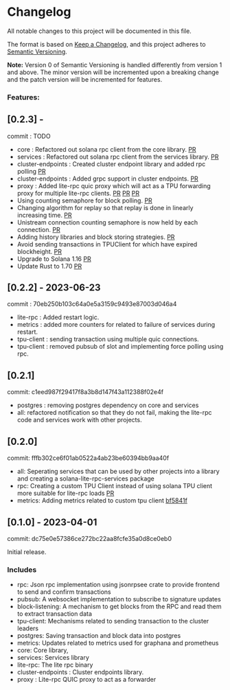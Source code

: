 # Changelog

All notable changes to this project will be documented in this file.

The format is based on [Keep a Changelog](https://keepachangelog.com/en/1.0.0/),
and this project adheres to [Semantic Versioning](https://semver.org/spec/v2.0.0.html).

**Note:** Version 0 of Semantic Versioning is handled differently from version 1 and above.
The minor version will be incremented upon a breaking change and the patch version will be incremented for features.

### Features:

## [0.2.3] - 

commit : TODO

- core : Refactored out solana rpc client from the core library. [PR](https://github.com/blockworks-foundation/lite-rpc/pull/174)
- services : Refactored out solana rpc client from the services library. [PR](https://github.com/blockworks-foundation/lite-rpc/pull/174)
- cluster-endpoints : Created cluster endpoint library and added rpc polling [PR](https://github.com/blockworks-foundation/lite-rpc/pull/174)
- cluster-endpoints : Added grpc support in cluster endpoints. [PR](https://github.com/blockworks-foundation/lite-rpc/pull/174)
- proxy : Added lite-rpc quic proxy which will act as a TPU forwarding proxy for multiple lite-rpc clients. [PR](https://github.com/blockworks-foundation/lite-rpc/pull/164) [PR](https://github.com/blockworks-foundation/lite-rpc/pull/169) [PR](https://github.com/blockworks-foundation/lite-rpc/pull/187)
- Using counting semaphore for block polling. [PR](https://github.com/blockworks-foundation/lite-rpc/pull/189)
- Changing algorithm for replay so that replay is done in linearly increasing time. [PR](https://github.com/blockworks-foundation/lite-rpc/pull/196)
- Unistream connection counting semaphore is now held by each connection. [PR](https://github.com/blockworks-foundation/lite-rpc/pull/194)
- Adding history libraries and block storing strategies. [PR](https://github.com/blockworks-foundation/lite-rpc/pull/205)
- Avoid sending transactions in TPUClient for which have expired blockheight. [PR](https://github.com/blockworks-foundation/lite-rpc/pull/204)
- Upgrade to Solana 1.16 [PR](https://github.com/blockworks-foundation/lite-rpc/pull/178)
- Update Rust to 1.70 [PR](https://github.com/blockworks-foundation/lite-rpc/pull/184)


## [0.2.2] - 2023-06-23

commit : 70eb250b103c64a0e5a3159c9493e87003d046a4

- lite-rpc : Added restart logic.
- metrics : added more counters for related to failure of services during restart.
- tpu-client : sending transaction using multiple quic connections.
- tpu-client : removed pubsub of slot and implementing force polling using rpc.

## [0.2.1]

commit: c1eed987f29417f8a3b8d147f43a112388f02e4f

- postgres : removing postgres dependency on core and services
- all: refactored notification so that they do not fail, making the lite-rpc code and services work with other projects.

## [0.2.0]

commit: fffb302ce6f01ab0522a4ab23be60394bb9aa40f

- all: Seperating services that can be used by other projects into a library and creating a solana-lite-rpc-services package
- rpc: Creating a custom TPU Client instead of using solana TPU client more suitable for lite-rpc loads [PR](https://github.com/blockworks-foundation/lite-rpc/pull/105)
- metrics: Adding metrics related to custom tpu client [bf5841f](https://github.com/blockworks-foundation/lite-rpc/pull/105/commits/bf5841f43841d2bebd612abb714c53fbc920f090)

## [0.1.0] - 2023-04-01

commit: dc75e0e57386ce272bc22aa8fcfe35a0d8ce0eb0

Initial release.

### Includes

- rpc: Json rpc implementation using jsonrpsee crate to provide frontend to send and confirm transactions
- pubsub: A websocket implementation to subscribe to signature updates
- block-listening: A mechanism to get blocks from the RPC and read them to extract transaction data
- tpu-client: Mechanisms related to sending transaction to the cluster leaders
- postgres: Saving transaction and block data into postgres
- metrics: Updates related to metrics used for graphana and prometheus
- core: Core library,
- services: Services library
- lite-rpc: The lite rpc binary
- cluster-endpoints : Cluster endpoints library.
- proxy : Lite-rpc QUIC proxy to act as a forwarder